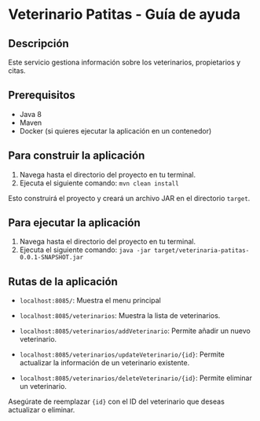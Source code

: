 # Veterinario Patitas - Guía de ayuda

## Descripción

Este servicio gestiona información sobre los veterinarios, propietarios y citas.

## Prerequisitos

- Java 8
- Maven
- Docker (si quieres ejecutar la aplicación en un contenedor)

## Para construir la aplicación

1. Navega hasta el directorio del proyecto en tu terminal.
2. Ejecuta el siguiente comando: `mvn clean install`

Esto construirá el proyecto y creará un archivo JAR en el directorio `target`.

## Para ejecutar la aplicación

1. Navega hasta el directorio del proyecto en tu terminal.
2. Ejecuta el siguiente comando: `java -jar target/veterinaria-patitas-0.0.1-SNAPSHOT.jar`

## Rutas de la aplicación

- `localhost:8085/`: Muestra el menu principal

- `localhost:8085/veterinarios`: Muestra la lista de veterinarios.
- `localhost:8085/veterinarios/addVeterinario`: Permite añadir un nuevo veterinario.
- `localhost:8085/veterinarios/updateVeterinario/{id}`: Permite actualizar la información de un veterinario existente.
- `localhost:8085/veterinarios/deleteVeterinario/{id}`: Permite eliminar un veterinario.

Asegúrate de reemplazar `{id}` con el ID del veterinario que deseas actualizar o eliminar.

